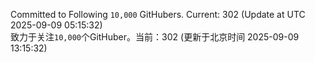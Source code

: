 Committed to Following `10,000` GitHubers. Current: <!-- FOLLOWING_COUNT -->302<!-- FOLLOWING_COUNT --> (Update at UTC <!-- LAST_UPDATED -->2025-09-09 05:15:32<!-- LAST_UPDATED -->)<br>
致力于关注`10,000`个GitHuber。当前：<!-- FOLLOWING_COUNT -->302<!-- FOLLOWING_COUNT --> (更新于北京时间 <!-- LAST_UPDATED_CST -->2025-09-09 13:15:32<!-- LAST_UPDATED_CST -->)
